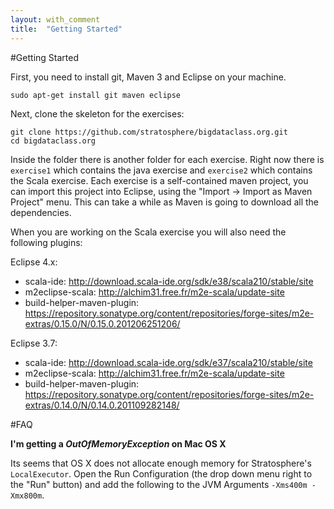 ```yaml
--- 
layout: with_comment 
title:  "Getting Started"
---
```


#Getting Started

First, you need to install git, Maven 3 and Eclipse on your machine.

```
sudo apt-get install git maven eclipse
```

Next, clone the skeleton for the exercises:

```
git clone https://github.com/stratosphere/bigdataclass.org.git
cd bigdataclass.org
```

Inside the folder there is another folder for each exercise. Right now
there is `exercise1` which contains the java exercise and `exercise2` which
contains the Scala exercise. Each exercise is a self-contained maven
project, you can import this project into Eclipse,
using the "Import -> Import as Maven Project" menu.
This can take a while as Maven is going to download all the dependencies.

When you are working on the Scala exercise you will also need the following
plugins:

Eclipse 4.x:

  * scala-ide: http://download.scala-ide.org/sdk/e38/scala210/stable/site
  * m2eclipse-scala: http://alchim31.free.fr/m2e-scala/update-site
  * build-helper-maven-plugin: https://repository.sonatype.org/content/repositories/forge-sites/m2e-extras/0.15.0/N/0.15.0.201206251206/

Eclipse 3.7:

  * scala-ide: http://download.scala-ide.org/sdk/e37/scala210/stable/site
  * m2eclipse-scala: http://alchim31.free.fr/m2e-scala/update-site
  * build-helper-maven-plugin: https://repository.sonatype.org/content/repositories/forge-sites/m2e-extras/0.14.0/N/0.14.0.201109282148/

#FAQ

**I'm getting a *OutOfMemoryException* on Mac OS X**

Its seems that OS X does not allocate enough memory for Stratosphere's `LocalExecutor`.
Open the Run Configuration (the drop down menu right to the "Run" button) and add the following to the JVM Arguments `-Xms400m -Xmx800m`.





